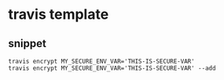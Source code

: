 travis template
==

snippet
--
````
travis encrypt MY_SECURE_ENV_VAR='THIS-IS-SECURE-VAR'
travis encrypt MY_SECURE_ENV_VAR='THIS-IS-SECURE-VAR' --add
````
